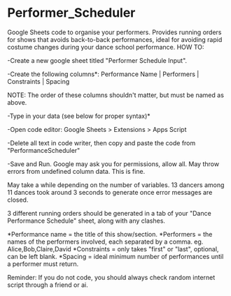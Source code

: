 # Performer_Scheduler
Google Sheets code to organise your performers. Provides running orders for shows that avoids back-to-back performances, ideal for avoiding rapid costume changes during your dance school performance.
HOW TO:

-Create a new google sheet titled "Performer Schedule Input".

-Create the following columns*:
Performance Name	|  Performers	|  Constraints | Spacing

NOTE: The order of these columns shouldn't matter, but must be named as above.

-Type in your data (see below for proper syntax)*

-Open code editor: Google Sheets > Extensions > Apps Script

-Delete all text in code writer, then copy and paste the code from "PerformanceScheduler"

-Save and Run. Google may ask you for permissions, allow all. May throw errors from undefined column data. This is fine.

May take a while depending on the number of variables. 13 dancers among 11 dances took around 3 seconds to generate once error messages are closed.

3 different running orders should be generated in a tab of your "Dance Performance Schedule" sheet, along with any clashes.


*Performance name = the title of this show/section.
*Performers = the names of the performers involved, each separated by a comma.  eg. Alice,Bob,Claire,David
*Constraints = only takes "first" or "last", optional, can be left blank.
*Spacing = ideal minimum number of performances until a performer must return.


Reminder: If you do not code, you should always check random internet script through a friend or ai.

